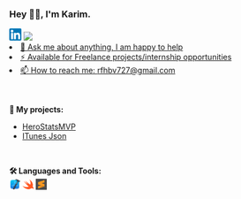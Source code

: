 ### Hey 👋🏽, I'm Karim.


<a href="https://www.linkedin.com/mwlite/in/karimsadykov321">
  <img width="22px" src="https://github.com/YanSakhnevich/YanSakhnevich/blob/main/img_and_gif/ln_icon.png"></a>
<a href="https://t.me/ski_karim">
  <img width="22px" src="https://github.com/YanSakhnevich/YanSakhnevich/blob/main/img_and_gif/telegram_icon.png
  
<br />
<br />

**Talking about Personal Stuffs:**
- 👨🏽‍💻  I’m currently studying at the online school "Swiftbook" with a degree in "iOS Developer"
- 💬  Ask me about anything, I am happy to help
- ⚡  Available for Freelance projects/internship opportunities
- 📫  How to reach me: rfhbv727@gmail.com


<br />
<br />

**📜 My projects:**
-  [HeroStatsMVP](https://github.com/Skarim333/HeroStatsMVP)
-  [ITunes Json](https://github.com/Skarim333/ITunes-Json)

<br />

**🛠 Languages and Tools:** 
<br />
<code><img height="20" src="https://github.com/YanSakhnevich/YanSakhnevich/blob/main/img_and_gif/xcode_icon.png"></code>
<code><img height="20" src="https://github.com/YanSakhnevich/YanSakhnevich/blob/main/img_and_gif/swift_icon.png"></code>
<code><img height="20" src="https://github.com/YanSakhnevich/YanSakhnevich/blob/main/img_and_gif/sublime_text.svg"></code>


<!-- ![Profile Views](https://komarev.com/ghpvc/?username=YanSakhnevich&color=blue&style=plastic-square) -->


